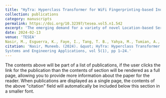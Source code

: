 ```yaml
---
title: "HyTra: Hyperclass Transformer for WiFi Fingerprinting-based Indoor Localization."
collection: publications
category: manuscripts
permalink: https://doi.org/10.32397/tesea.vol5.n1.542
excerpt: 'The emerging demand for a variety of novel Location-based Services (LBS) by consumers and industrial users is driven by the rapid and extensive proliferation of mobile smart devices. Sensors embedded in smart devices or machines provide wireless connectivity and Global Positioning System (GPS) capability, and are co-utilized to acquire location-linked data which are algorithmically transformed into reliable and accurate location estimates. GPS is a mature and reliable technology for outdoor localization but indoor localization in a complex multi-storey building environment remains challenging due to fluctuations in wireless signal strength arising from multipath fading. Location-linked data from wireless access points (WAPs) such as received signal strength (RSS) are acquired as numerical sequences. By conceptualizing a fixed order sequence of WAP measurements as a sentence where the RSS from each WAP are words, we may leverage on recent advances in artificial intelligence for natural language processing (NLP) to enhance localization accuracy and improve robustness against signal fluctuations. We propose the hyper-class Transformer (HyTra), an encoder-only Transformer neural network which learns the relative positions of wireless access points (WAPs) through multiple learnable embeddings. We propose a second network, HyTra-HF, which improves upon HyTra by applying a hierarchical relationship between location classes. We test our proposed networks on public and private datasets varying in sizes. HyTra-HF outperforms existing deep learning solutions by obtaining 96.7\% accuracy for the floor classification task on the UJIIndoorloc dataset. HyTra-HF is amenable to deep model compression and achieves accuracy of 95.95\% with over ten-fold reduction in model size using Sparsity Aware Orthogonal (SAO) initialization and has the best-in-class accuracy for the sparse model.'
date: 2024-02-13
venue: 'TESEA'
Nasir, M., Esguerra, K., Faye, I., Tang, T. B., Yahya, M., Tumian, A., & Ho, E. T. W. (2024).
citation: 'Nasir, Muneeb. (2024). &quot; HyTra: Hyperclass Transformer for WiFi Fingerprinting-based Indoor Localization.&quot; Transactions on Energy
Systems and Engineering Applications, vol 5(1), pp 1–24.'
---
```


The contents above will be part of a list of publications, if the user clicks the link for the publication than the contents of section will be rendered as a full page, allowing you to provide more information about the paper for the reader. When publications are displayed as a single page, the contents of the above "citation" field will automatically be included below this section in a smaller font.

